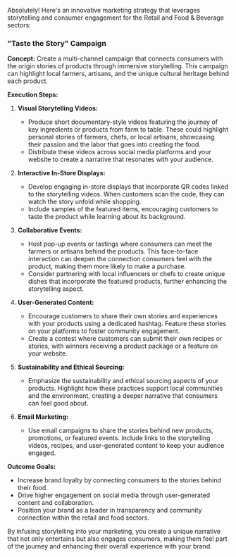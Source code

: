 Absolutely! Here's an innovative marketing strategy that leverages storytelling and consumer engagement for the Retail and Food & Beverage sectors:

### **"Taste the Story" Campaign**

**Concept:**
Create a multi-channel campaign that connects consumers with the origin stories of products through immersive storytelling. This campaign can highlight local farmers, artisans, and the unique cultural heritage behind each product. 

**Execution Steps:**

1. **Visual Storytelling Videos:**
   - Produce short documentary-style videos featuring the journey of key ingredients or products from farm to table. These could highlight personal stories of farmers, chefs, or local artisans, showcasing their passion and the labor that goes into creating the food.
   - Distribute these videos across social media platforms and your website to create a narrative that resonates with your audience.

2. **Interactive In-Store Displays:**
   - Develop engaging in-store displays that incorporate QR codes linked to the storytelling videos. When customers scan the code, they can watch the story unfold while shopping.
   - Include samples of the featured items, encouraging customers to taste the product while learning about its background.

3. **Collaborative Events:**
   - Host pop-up events or tastings where consumers can meet the farmers or artisans behind the products. This face-to-face interaction can deepen the connection consumers feel with the product, making them more likely to make a purchase.
   - Consider partnering with local influencers or chefs to create unique dishes that incorporate the featured products, further enhancing the storytelling aspect.

4. **User-Generated Content:**
   - Encourage customers to share their own stories and experiences with your products using a dedicated hashtag. Feature these stories on your platforms to foster community engagement.
   - Create a contest where customers can submit their own recipes or stories, with winners receiving a product package or a feature on your website.

5. **Sustainability and Ethical Sourcing:**
   - Emphasize the sustainability and ethical sourcing aspects of your products. Highlight how these practices support local communities and the environment, creating a deeper narrative that consumers can feel good about.

6. **Email Marketing:**
   - Use email campaigns to share the stories behind new products, promotions, or featured events. Include links to the storytelling videos, recipes, and user-generated content to keep your audience engaged.

**Outcome Goals:**
- Increase brand loyalty by connecting consumers to the stories behind their food.
- Drive higher engagement on social media through user-generated content and collaboration.
- Position your brand as a leader in transparency and community connection within the retail and food sectors.

By infusing storytelling into your marketing, you create a unique narrative that not only entertains but also engages consumers, making them feel part of the journey and enhancing their overall experience with your brand.